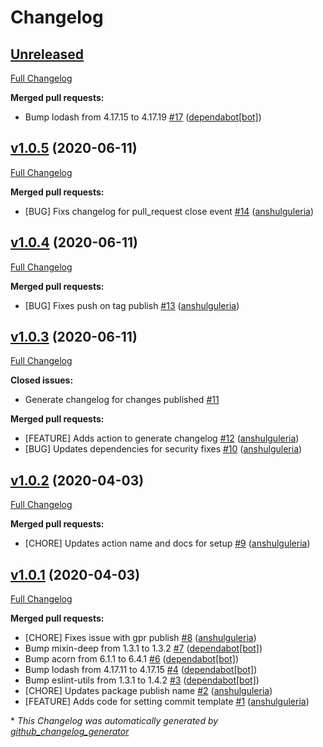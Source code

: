 # Changelog

## [Unreleased](https://github.com/amzn/git-commit-template/tree/HEAD)

[Full Changelog](https://github.com/amzn/git-commit-template/compare/v1.0.5...HEAD)

**Merged pull requests:**

- Bump lodash from 4.17.15 to 4.17.19 [\#17](https://github.com/amzn/git-commit-template/pull/17) ([dependabot[bot]](https://github.com/apps/dependabot))

## [v1.0.5](https://github.com/amzn/git-commit-template/tree/v1.0.5) (2020-06-11)

[Full Changelog](https://github.com/amzn/git-commit-template/compare/v1.0.4...v1.0.5)

**Merged pull requests:**

- \[BUG\] Fixs changelog for pull\_request close event [\#14](https://github.com/amzn/git-commit-template/pull/14) ([anshulguleria](https://github.com/anshulguleria))

## [v1.0.4](https://github.com/amzn/git-commit-template/tree/v1.0.4) (2020-06-11)

[Full Changelog](https://github.com/amzn/git-commit-template/compare/v1.0.3...v1.0.4)

**Merged pull requests:**

- \[BUG\] Fixes push on tag publish [\#13](https://github.com/amzn/git-commit-template/pull/13) ([anshulguleria](https://github.com/anshulguleria))

## [v1.0.3](https://github.com/amzn/git-commit-template/tree/v1.0.3) (2020-06-11)

[Full Changelog](https://github.com/amzn/git-commit-template/compare/v1.0.2...v1.0.3)

**Closed issues:**

- Generate changelog for changes published [\#11](https://github.com/amzn/git-commit-template/issues/11)

**Merged pull requests:**

- \[FEATURE\] Adds action to generate changelog [\#12](https://github.com/amzn/git-commit-template/pull/12) ([anshulguleria](https://github.com/anshulguleria))
- \[BUG\] Updates dependencies for security fixes [\#10](https://github.com/amzn/git-commit-template/pull/10) ([anshulguleria](https://github.com/anshulguleria))

## [v1.0.2](https://github.com/amzn/git-commit-template/tree/v1.0.2) (2020-04-03)

[Full Changelog](https://github.com/amzn/git-commit-template/compare/v1.0.1...v1.0.2)

**Merged pull requests:**

- \[CHORE\] Updates action name and docs for setup [\#9](https://github.com/amzn/git-commit-template/pull/9) ([anshulguleria](https://github.com/anshulguleria))

## [v1.0.1](https://github.com/amzn/git-commit-template/tree/v1.0.1) (2020-04-03)

[Full Changelog](https://github.com/amzn/git-commit-template/compare/26e4df7b5d03f890e29c0b8634a39ce86da9ce38...v1.0.1)

**Merged pull requests:**

- \[CHORE\] Fixes issue with gpr publish [\#8](https://github.com/amzn/git-commit-template/pull/8) ([anshulguleria](https://github.com/anshulguleria))
- Bump mixin-deep from 1.3.1 to 1.3.2 [\#7](https://github.com/amzn/git-commit-template/pull/7) ([dependabot[bot]](https://github.com/apps/dependabot))
- Bump acorn from 6.1.1 to 6.4.1 [\#6](https://github.com/amzn/git-commit-template/pull/6) ([dependabot[bot]](https://github.com/apps/dependabot))
- Bump lodash from 4.17.11 to 4.17.15 [\#4](https://github.com/amzn/git-commit-template/pull/4) ([dependabot[bot]](https://github.com/apps/dependabot))
- Bump eslint-utils from 1.3.1 to 1.4.2 [\#3](https://github.com/amzn/git-commit-template/pull/3) ([dependabot[bot]](https://github.com/apps/dependabot))
- \[CHORE\] Updates package publish name [\#2](https://github.com/amzn/git-commit-template/pull/2) ([anshulguleria](https://github.com/anshulguleria))
- \[FEATURE\] Adds code for setting commit template [\#1](https://github.com/amzn/git-commit-template/pull/1) ([anshulguleria](https://github.com/anshulguleria))



\* *This Changelog was automatically generated by [github_changelog_generator](https://github.com/github-changelog-generator/github-changelog-generator)*
